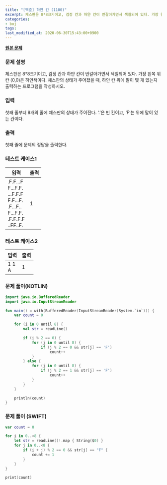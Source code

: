 ```yaml
---
title: "[백준] 하얀 칸 (1100)"
excerpt: 체스판은 8*8크기이고, 검정 칸과 하얀 칸이 번갈아가면서 색칠되어 있다. 가장 왼쪽 위칸 (0,0)은 하얀색이다. 체스판의 상태가 주어졌을 때, 하얀 칸 위에 말이 몇 개 있는지 출력하는 프로그램을 작성하시오.
categories:
- boj
tags:
last_modified_at: 2020-06-30T15:43:00+0900
---
```


**[원본 문제](https://www.acmicpc.net/problem/1100)**

### 문제 설명

체스판은 8*8크기이고, 검정 칸과 하얀 칸이 번갈아가면서 색칠되어 있다. 가장 왼쪽 위칸 (0,0)은 하얀색이다. 체스판의 상태가 주어졌을 때, 하얀 칸 위에 말이 몇 개 있는지 출력하는 프로그램을 작성하시오.

### 입력

첫째 줄부터 8개의 줄에 체스판의 상태가 주어진다. ‘.’은 빈 칸이고, ‘F’는 위에 말이 있는 칸이다.

### 출력

첫째 줄에 문제의 정답을 출력한다.


### 테스트 케이스1

|입력|출력|
|-----|-----|
|.F.F...F<br>F...F.F.<br>...F.F.F<br>F.F...F.<br>.F...F..<br>F...F.F.<br>.F.F.F.F<br>..FF..F.|1|

### 테스트 케이스2

|입력|출력|
|-----|-----|
|1 1<br>A|1|


### 문제 풀이(KOTLIN)

```kotlin
import java.io.BufferedReader
import java.io.InputStreamReader

fun main() = with(BufferedReader(InputStreamReader(System.`in`))) {
    var count = 0

    for (i in 0 until 8) {
        val str = readLine()

        if (i % 2 == 0) {
            for (j in 0 until 8) {
                if (j % 2 == 0 && str[j] == 'F')
                    count++
            }
        } else {
            for (j in 0 until 8) {
                if (j % 2 == 1 && str[j] == 'F')
                    count++
            }
        }
    }

    println(count)
}
```






### 문제 풀이 (SWIFT)

```swift
var count = 0

for i in 0..<8 {
    let str = readLine()!.map { String($0) }
    for j in 0..<8 {
        if (i + j) % 2 == 0 && str[j] == "F" {
            count += 1
        }
    }
}

print(count)
```
